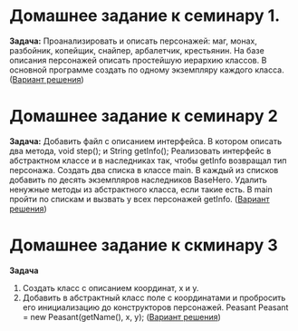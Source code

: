 # Домашнее задание к семинару 1.

**Задача:** Проанализировать и описать персонажей: маг, монах, разбойник, копейщик, снайпер, арбалетчик, крестьянин. На базе описания персонажей описать простейшую иерархию классов. В основной программе создать по одному экземпляру каждого класса. ([Вариант решения]())


# Домашнее задание к семинару 2

**Задача:** Добавить файл с описанием интерфейса.
В котором описать два метода, void step(); и String getInfo();
Реализовать интерфейс в абстрактном классе и в наследниках так,
чтобы getInfo возвращал тип персонажа.
Создать два списка в классе main.
В каждый из списков добавить по десять экземпляров наследников BaseHero.
Удалить ненужные методы из абстрактного класса, если такие есть.
В main пройти по спискам и вызвать у всех персонажей getInfo. ([Вариант решения]())


# Домашнее задание к скминару 3

**Задача**  
1. Создать класс с описанием координат, x и y.
2. Добавить в абстрактный класс поле с координатами и пробросить его
инициализацию до конструкторов персонажей.
Peasant Peasant = new Peasant(getName(), x, y); ([Вариант решения]())

